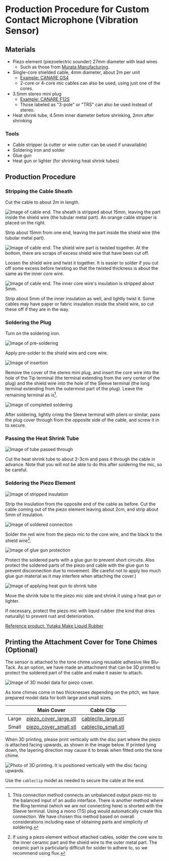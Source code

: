 # Production Procedure for Custom Contact Microphone (Vibration Sensor)

## Materials

- Piezo element (piezoelectric sounder) 27mm diameter with lead wires
    - Such as those from [Murata Manufacturing](https://akizukidenshi.com/catalog/g/g113209/).
- Single-core shielded cable, 4mm diameter, about 2m per unit
    - [Example: CANARE GS4](https://www.soundhouse.co.jp/products/detail/item/167365/)
    - 2-core or 4-core mic cables can also be used, using just one of the cores.
- 3.5mm stereo mini plug
    - [Example: CANARE F12S](https://www.soundhouse.co.jp/products/detail/item/310266/)
    - Those labeled as "3-pole" or "TRS" can also be used instead of stereo.
- Heat shrink tube, 4.5mm inner diameter before shrinking, 2mm after shrinking

### Tools

- Cable stripper (a cutter or wire cutter can be used if unavailable)
- Soldering iron and solder
- Glue gun
- Heat gun or lighter (for shrinking heat shrink tubes)

## Production Procedure

### Stripping the Cable Sheath

Cut the cable to about 2m in length.

![Image of cable end. The sheath is stripped about 15mm, leaving the part inside the shield wire (the tubular metal part). An orange cable stripper is placed on the right.](../img/cable2.jpg)

Strip about 15mm from one end, leaving the part inside the shield wire (the tubular metal part).

![Image of cable end. The shield wire part is twisted together. At the bottom, there are scraps of excess shield wire that have been cut off.](../img/cable3.jpg)

Loosen the shield wire and twist it together. It is easier to solder if you cut off some excess before twisting so that the twisted thickness is about the same as the inner core wire.

![Image of cable end. The inner core wire's insulation is stripped about 5mm.](../img/cable4.jpg)

Strip about 5mm of the inner insulation as well, and lightly twist it. Some cables may have paper or fabric insulation inside the shield wire, so cut these off if they are in the way.

### Soldering the Plug

Turn on the soldering iron.

![Image of pre-soldering]()

Apply pre-solder to the shield wire and core wire.

![Image of insertion]()

Remove the cover of the stereo mini plug, and insert the core wire into the hole of the Tip terminal (the terminal extending from the very center of the plug) and the shield wire into the hole of the Sleeve terminal (the long terminal extending from the outermost part of the plug). Leave the remaining terminal as is[^trs].

![Image of completed soldering]()

After soldering, lightly crimp the Sleeve terminal with pliers or similar, pass the plug cover through from the opposite side of the cable, and screw it in to secure.

[^trs]: This connection method connects an unbalanced output piezo mic to the balanced input of an audio interface. There is another method where the Ring terminal (which we are not connecting here) is shorted with the Sleeve terminal. Using a mono (TS) plug would automatically create this connection. We have chosen this method based on overall considerations including ease of obtaining parts and simplicity of soldering.

### Passing the Heat Shrink Tube

![Image of tube passed through]()

Cut the heat shrink tube to about 2-3cm and pass it through the cable in advance. Note that you will not be able to do this after soldering the mic, so be careful.

### Soldering the Piezo Element

![Image of stripped insulation]()

Strip the insulation from the opposite end of the cable as before. Cut the cable coming out of the piezo element leaving about 2cm, and strip about 5mm of insulation.

![Image of soldered connection]()

Solder the red wire from the piezo mic to the core wire, and the black to the shield wire[^nocable].

![Image of glue gun protection]()

Protect the soldered parts with a glue gun to prevent short circuits. Also protect the soldered parts of the piezo and cable with the glue gun to prevent disconnection due to movement. (Be careful not to apply too much glue gun material as it may interfere when attaching the cover.)

![Image of applying heat gun to shrink tube]()

Move the shrink tube to the piezo mic side and shrink it using a heat gun or lighter.

If necessary, protect the piezo mic with liquid rubber (the kind that dries naturally) to prevent rust and deterioration.

[^nocable]: If using a piezo element without attached cables, solder the core wire to the inner ceramic part and the shield wire to the outer metal part. The ceramic part is particularly difficult for solder to adhere to, so we recommend using flux.

[Reference product: Yutaka Make Liquid Rubber](https://yutakamake.co.jp/product/origin/origin05/1630)

## Printing the Attachment Cover for Tone Chimes (Optional)

The sensor is attached to the tone chime using reusable adhesive like Blu-Tack. As an option, we have made an attachment that can be 3D printed to protect the soldered part of the cable and make it easier to attach.

![Image of 3D model data for piezo cover.](../img/cover_3dmodel.png)

As tone chimes come in two thicknesses depending on the pitch, we have prepared model data for both large and small sizes.

|     |Main Cover|Cable Clip|
|:---:| :-----: |:------:|
|Large|[piezo_cover_large.stl](../3dmodels/piezo_cover_large.stl)|[cableclip_large.stl](../3dmodels/cableclip_large.stl)|
|Small|[piezo_cover_small.stl](../3dmodels/piezo_cover_small.stl)|[cableclip_small.stl](../3dmodels/cableclip_small.stl)|

When 3D printing, please print vertically with the disc part where the piezo is attached facing upwards, as shown in the image below. If printed lying down, the layering direction may cause it to break when fitted onto the tone chime.

![Photo of 3D printing. It is positioned vertically with the disc facing upwards.](../img/3dprint_image.jpg)

Use the `cableclip` model as needed to secure the cable at the end.